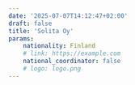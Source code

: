 ```yaml
---
date: '2025-07-07T14:12:47+02:00'
draft: false
title: 'Solita Oy'
params:
    nationality: Finland
    # link: https://example.com
    national_coordinator: false
    # logo: logo.png
---
```

